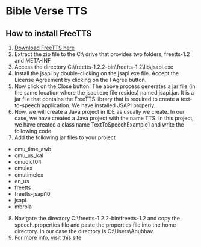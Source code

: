 # Bible Verse TTS

## How to install FreeTTS
1. [Download FreeTTS here](https://sourceforge.net/projects/freetts/postdownload)
2. Extract the zip file to the C:\ drive that provides two folders, freetts-1.2 and META-INF
3. Access the directory C:\freetts-1.2.2-bin\freetts-1.2\lib\jsapi.exe
4. Install the jsapi by double-clicking on the jsapi.exe file. Accept the License Agreement by clicking on the I Agree button.
5. Now click on the Close button. The above process generates a jar file (in the same location where the jsapi.exe file resides) named jsapi.jar. It is a jar file that contains the FreeTTS library that is required to create a text-to-speech application. We have installed JSAPI properly.
6. Now, we will create a Java project in IDE as usually we create. In our case, we have created a Java project with the name TTS. In this project, we have created a class name TextToSpeechExample1 and write the following code.
7. Add the following jar files to your project
* cmu_time_awb
* cmu_us_kal
* cmudict04
* cmulex
* cmutimelex
* en_us
* freetts
* freetts-jsapi10
* jsapi
* mbrola
8. Navigate the directory C:\freetts-1.2.2-bin\freetts-1.2 and copy the speech.properties file and paste the properties file into the home directory. In our case the directory is C:\Users\Anubhav.
9. [For more info, visit this site](https://www.javatpoint.com/convert-text-to-speech-in-java)

